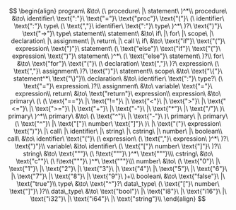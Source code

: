 $$
\begin{align}
program\ &\to\ (\ procedure\ |\ statement\ )^*\\
procedure\ &\to\ identifier\ \text{":"}\ \text{"="}\ \text{"proc"}\ \text{"("}\ (\ identifier\ \text{":"}\ type\ (\ \text{","}\ identifier\ \text{":"}\ type\ )^*\ )?\ \text{")"}\ \text{"->"}\ type\ statement\\
statement\ &\to\ if\ |\ for\ |\ scope\ |\ declaration\ |\ assignment\ |\ return\ |\ call \\
if\ &\to\ \text{"if"}\ \text{"("}\ expression\ \text{")"}\ statement\ (\ \text{"else"}\ \text{"if"}\ \text{"("}\ expression\ \text{")"}\ statement\ )^*\ (\ \text{"else"}\ statement\ )?\\
for\ &\to\ \text{"for"}\ \text{"("}\ (\ declaration\ \text{","}\ )?\ expression\ (\ \text{","}\ assignment\ )?\ \text{")"}\ statement\\
scope\ &\to\ \text{"\{"}\ statement^*\ \text{"\}"}\\
declaration\ &\to\ identifier\ \text{":"}\ type?\ (\ \text{"="}\ expression\ )?\\
assignment\ &\to\ variable\ \text{"="}\ expression\\
return\ &\to\ \text{"return"}\ expression\\
expression\ &\to\ primary\ (\ (\ \text{"=="}\ |\ \text{"!="}\ |\ \text{"<"}\ |\ \text{">"}\ |\ \text{"<="}\ |\ \text{">="}\ |\ \text{"+"}\ |\ \text{"-"}\ |\ \text{"*"}\ |\ \text{"/"}\ )\ primary\ )^*\\
primary\ &\to\ (\ \text{"^"}\ |\ \text{"-"}\ )\ primary\ |\ primary\ (\ \text{"^"}\ |\ \text{"["}\ number\ \text{"]"}\ )\ |\ \text{"("}\ expression\ \text{")"}\ |\ call\ |\ identifier\ |\ string\ |\ cstring\ |\ number\ |\ boolean\\
call\ &\to\ identifier\ \text{"("}\ (\ expression\ (\ \text{","}\ expression\ )^*\ )?\ \text{")"}\\
variable\ &\to\ identifier\ (\ \text{"["}\ number\ \text{"]"}\ )?\\
string\ &\to\ \text{"""}\ (\ !\text{"""}\ )^*\ \text{"""}\\\
cstring\ &\to\ \text{"c""}\ (\ !\text{"""}\ )^*\ \text{"""}\\\
number\ &\to\ (\ \text{"0"}\ |\ \text{"1"}\ |\ \text{"2"}\ |\ \text{"3"}\ |\ \text{"4"}\ |\ \text{"5"}\ |\ \text{"6"}\ |\ \text{"7"}\ |\ \text{"8"}\ |\ \text{"9"}\ )+\\
boolean\ &\to\ \text{"false"}\ |\ \text{"true"}\\
type\ &\to\ \text{"^"}?\ data\_type\ (\ \text{"["}\ number\ \text{"]"}\ )?\\
data\_type\ &\to\ \text{"bool"}\ |\ \text{"i8"}\ |\ \text{"i16"}\ |\ \text{"i32"}\ |\ \text{"i64"}\ |\ \text{"string"}\\
\end{align}
$$
